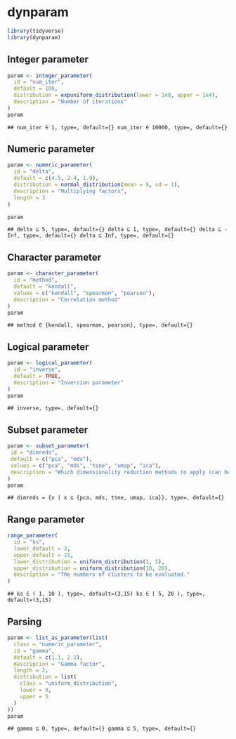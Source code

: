 
<!-- README.md is generated from README.Rmd. Please edit that file -->

# dynparam

``` r
library(tidyverse)
library(dynparam)
```

## Integer parameter

``` r
param <- integer_parameter(
  id = "num_iter", 
  default = 100,
  distribution = expuniform_distribution(lower = 1e0, upper = 1e4),
  description = "Number of iterations"
)
param
```

    ## num_iter ∈ 1, type=, default={} num_iter ∈ 10000, type=, default={}

## Numeric parameter

``` r
param <- numeric_parameter(
  id = "delta", 
  default = c(4.5, 2.4, 1.9), 
  distribution = normal_distribution(mean = 5, sd = 1),
  description = "Multiplying factors",
  length = 3
)

param
```

    ## delta ⊆ 5, type=, default={} delta ⊆ 1, type=, default={} delta ⊆ -Inf, type=, default={} delta ⊆ Inf, type=, default={}

## Character parameter

``` r
param <- character_parameter(
  id = "method", 
  default = "kendall",
  values = c("kendall", "spearman", "pearson"), 
  description = "Correlation method"
)
param
```

    ## method ∈ {kendall, spearman, pearson}, type=, default={}

## Logical parameter

``` r
param <- logical_parameter(
  id = "inverse",
  default = TRUE, 
  description = "Inversion parameter"
)
param
```

    ## inverse, type=, default={}

## Subset parameter

``` r
param <- subset_parameter(
 id = "dimreds",
 default = c("pca", "mds"),
 values = c("pca", "mds", "tsne", "umap", "ica"),
 description = "Which dimensionality reduction methods to apply (can be multiple)"
)
param
```

    ## dimreds = {x | x ⊆ {pca, mds, tsne, umap, ica}}, type=, default={}

## Range parameter

``` r
range_parameter(
  id = "ks",
  lower_default = 3,
  upper_default = 15,
  lower_distribution = uniform_distribution(1, 5),
  upper_distribution = uniform_distribution(10, 20),
  description = "The numbers of clusters to be evaluated."
)
```

    ## ks ∈ ( 1, 10 ), type=, default=(3,15) ks ∈ ( 5, 20 ), type=, default=(3,15)

## Parsing

``` r
param <- list_as_parameter(list(
  class = "numeric_parameter",
  id = "gamma",
  default = c(1.1, 2.2),
  description = "Gamma factor",
  length = 2,
  distribution = list(
    class = "uniform_distribution",
    lower = 0,
    upper = 5
  ) 
))
param
```

    ## gamma ⊆ 0, type=, default={} gamma ⊆ 5, type=, default={}

